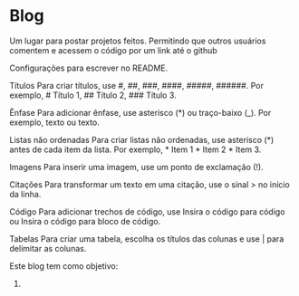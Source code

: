 # Blog
Um lugar para postar projetos feitos. Permitindo que outros usuários comentem e acessem o código por um link até o github

Configurações para escrever no README.

Títulos
Para criar títulos, use #, ##, ###, ####, #####, ######. Por exemplo, # Título 1, ## Título 2, ### Título 3.

Ênfase
Para adicionar ênfase, use asterisco (*) ou traço-baixo (_). Por exemplo, texto ou texto.

Listas não ordenadas
Para criar listas não ordenadas, use asterisco (*) antes de cada item da lista. Por exemplo, * Item 1 * Item 2 * Item 3.

Imagens
Para inserir uma imagem, use um ponto de exclamação (!).

Citações
Para transformar um texto em uma citação, use o sinal > no início da linha.

Código
Para adicionar trechos de código, use Insira o código para código ou Insira o código para bloco de código.

Tabelas
Para criar uma tabela, escolha os títulos das colunas e use | para delimitar as colunas.


Este blog tem como objetivo:

1. 